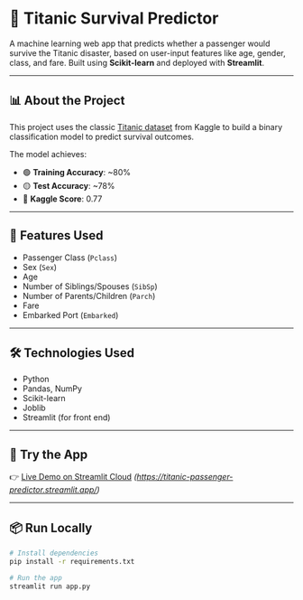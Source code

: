 # 🚢 Titanic Survival Predictor

A machine learning web app that predicts whether a passenger would survive the Titanic disaster, based on user-input features like age, gender, class, and fare. Built using **Scikit-learn** and deployed with **Streamlit**.

---

## 📊 About the Project

This project uses the classic [Titanic dataset](https://www.kaggle.com/competitions/titanic) from Kaggle to build a binary classification model to predict survival outcomes.

The model achieves:
- 🟢 **Training Accuracy**: ~80%
- 🟡 **Test Accuracy**: ~78%
- 🏁 **Kaggle Score**: 0.77

---

## 🧠 Features Used

- Passenger Class (`Pclass`)
- Sex (`Sex`)
- Age
- Number of Siblings/Spouses (`SibSp`)
- Number of Parents/Children (`Parch`)
- Fare
- Embarked Port (`Embarked`)

---

## 🛠️ Technologies Used

- Python
- Pandas, NumPy
- Scikit-learn
- Joblib
- Streamlit (for front end)

---

## 🚀 Try the App

👉 [Live Demo on Streamlit Cloud](#) *(https://titanic-passenger-predictor.streamlit.app/)*

---

## 📦 Run Locally

```bash
# Install dependencies
pip install -r requirements.txt

# Run the app
streamlit run app.py
